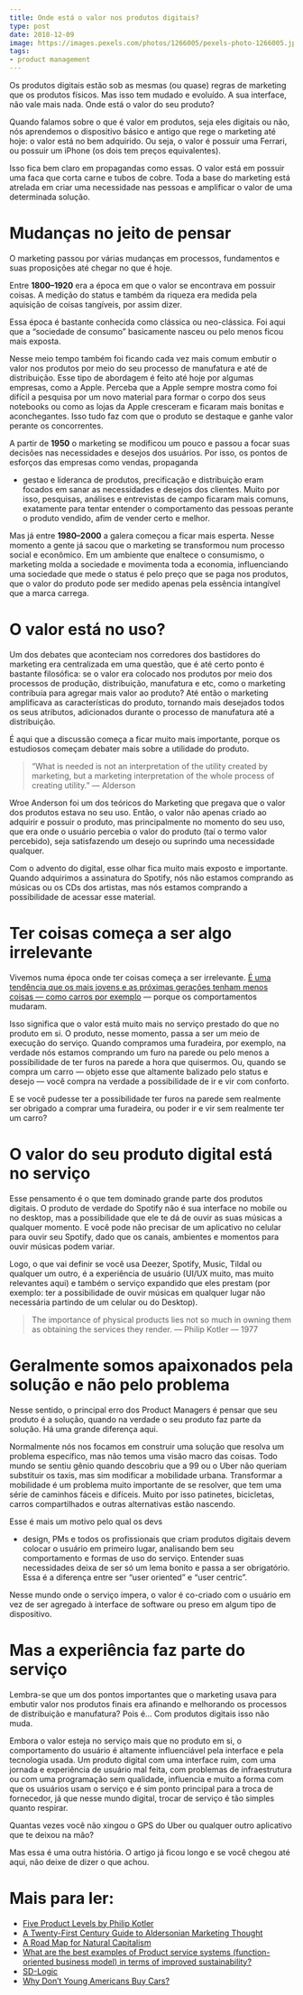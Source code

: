 ```yaml
---
title: Onde está o valor nos produtos digitais?
type: post
date: 2018-12-09
image: https://images.pexels.com/photos/1266005/pexels-photo-1266005.jpeg
tags:
- product management
---
```



Os produtos digitais estão sob as mesmas (ou quase) regras de marketing que os
produtos físicos. Mas isso tem mudado e evoluído. A sua interface, não vale mais
nada. Onde está o valor do seu produto?

Quando falamos sobre o que é valor em produtos, seja eles digitais ou não, nós
aprendemos o dispositivo básico e antigo que rege o marketing até hoje: o valor
está no bem adquirido. Ou seja, o valor é possuir uma Ferrari, ou possuir um
iPhone (os dois tem preços equivalentes).

Isso fica bem claro em propagandas como essas. O valor está em possuir uma faca
que corta carne e tubos de cobre. Toda a base do marketing está atrelada em
criar uma necessidade nas pessoas e amplificar o valor de uma determinada
solução.

# Mudanças no jeito de pensar

O marketing passou por várias mudanças em processos, fundamentos e suas
proposições até chegar no que é hoje.

Entre **1800–1920** era a época em que o valor se encontrava em possuir coisas.
A medição do status e também da riqueza era medida pela aquisição de coisas
tangíveis, por assim dizer.

Essa época é bastante conhecida como clássica ou neo-clássica. Foi aqui que a
“sociedade de consumo” basicamente nasceu ou pelo menos ficou mais exposta.

Nesse meio tempo também foi ficando cada vez mais comum embutir o valor nos
produtos por meio do seu processo de manufatura e até de distribuição. Esse tipo
de abordagem é feito até hoje por algumas empresas, como a Apple. Perceba que a
Apple sempre mostra como foi difícil a pesquisa por um novo material para formar
o corpo dos seus notebooks ou como as lojas da Apple cresceram e ficaram mais
bonitas e aconchegantes. Isso tudo faz com que o produto se destaque e ganhe
valor perante os concorrentes.

A partir de **1950** o marketing se modificou um pouco e passou a focar suas
decisões nas necessidades e desejos dos usuários. Por isso, os pontos de
esforços das empresas como vendas, propaganda
- gestao e lideranca de produtos, precificação
e distribuição eram focados em sanar as necessidades e desejos dos clientes.
Muito por isso, pesquisas, análises e entrevistas de campo ficaram mais comuns,
exatamente para tentar entender o comportamento das pessoas perante o produto
vendido, afim de vender certo e melhor.

Mas já entre **1980–2000** a galera começou a ficar mais esperta. Nesse momento
a gente já sacou que o marketing se transformou num processo social e econômico.
Em um ambiente que enaltece o consumismo, o marketing molda a sociedade e
movimenta toda a economia, influenciando uma sociedade que mede o status é pelo
preço que se paga nos produtos, que o valor do produto pode ser medido apenas
pela essência intangível que a marca carrega.

# O valor está no uso?

Um dos debates que aconteciam nos corredores dos bastidores do marketing era
centralizada em uma questão, que é até certo ponto é bastante filosófica: se o
valor era colocado nos produtos por meio dos processos de produção,
distribuição, manufatura e etc, como o marketing contribuía para agregar mais
valor ao produto? Até então o marketing amplificava as características do
produto, tornando mais desejados todos os seus atributos, adicionados durante o
processo de manufatura até a distribuição.

É aqui que a discussão começa a ficar muito mais importante, porque os
estudiosos começam debater mais sobre a utilidade do produto.

> “What is needed is not an interpretation of the utility created by marketing,
> but a marketing interpretation of the whole process of creating utility.” —
Alderson

Wroe Anderson foi um dos teóricos do Marketing que pregava que o valor dos
produtos estava no seu uso. Então, o valor não apenas criado ao adquirir e
possuir o produto, mas principalmente no momento do seu uso, que era onde o
usuário percebia o valor do produto (taí o termo valor percebido), seja
satisfazendo um desejo ou suprindo uma necessidade qualquer.

Com o advento do digital, esse olhar fica muito mais exposto e importante.
Quando adquirimos a assinatura do Spotify, nós não estamos comprando as músicas
ou os CDs dos artistas, mas nós estamos comprando a possibilidade de acessar
esse material.

# Ter coisas começa a ser algo irrelevante

Vivemos numa época onde ter coisas começa a ser irrelevante. [É uma tendência
que os mais jovens e as próximas gerações tenham menos coisas — como carros por
exemplo](https://www.forbes.com/sites/quora/2017/10/16/why-millennials-are-buying-fewer-cars-than-older-generations/#1c0053cb7726)
— porque os comportamentos mudaram.

Isso significa que o valor está muito mais no serviço prestado do que no produto
em si. O produto, nesse momento, passa a ser um meio de execução do serviço.
Quando compramos uma furadeira, por exemplo, na verdade nós estamos comprando
um furo na parede ou pelo menos a possibilidade de ter furos na parede a hora
que quisermos. Ou, quando se compra um carro — objeto esse que altamente
balizado pelo status e desejo — você compra na verdade a possibilidade de ir e
vir com conforto.

E se você pudesse ter a possibilidade ter furos na parede sem realmente ser
obrigado a comprar uma furadeira, ou poder ir e vir sem realmente ter um carro?

# O valor do seu produto digital está no serviço

Esse pensamento é o que tem dominado grande parte dos produtos digitais. O
produto de verdade do Spotify não é sua interface no mobile ou no desktop, mas a
possibilidade que ele te dá de ouvir as suas músicas a qualquer momento. E você
pode não precisar de um aplicativo no celular para ouvir seu Spotify, dado que
os canais, ambientes e momentos para ouvir músicas podem variar.

Logo, o que vai definir se você usa Deezer, Spotify, Music, Tildal ou qualquer
um outro, é a experiência de usuário (UI/UX muito, mas muito relevantes aqui) e
também o serviço expandido que eles prestam (por exemplo: ter a possibilidade de
ouvir músicas em qualquer lugar não necessária partindo de um celular ou do
Desktop).

> The importance of physical products lies not so much in owning them as obtaining
> the services they render. — Philip Kotler — 1977

# Geralmente somos apaixonados pela solução e não pelo problema

Nesse sentido, o principal erro dos Product Managers é pensar que seu produto é
a solução, quando na verdade o seu produto faz parte da solução. Há uma grande
diferença aqui.

Normalmente nós nos focamos em construir uma solução que resolva um problema
específico, mas não temos uma visão macro das coisas. Todo mundo se sentiu gênio
quando descobriu que a 99 ou o Uber não queriam substituir os taxis, mas sim
modificar a mobilidade urbana. Transformar a mobilidade é um problema muito
importante de se resolver, que tem uma série de caminhos fáceis e difíceis.
Muito por isso patinetes, bicicletas, carros compartilhados e outras
alternativas estão nascendo.

Esse é mais um motivo pelo qual os devs
- design, PMs e todos os profissionais que
criam produtos digitais devem colocar o usuário em primeiro lugar, analisando
bem seu comportamento e formas de uso do serviço. Entender suas necessidades
deixa de ser só um lema bonito e passa a ser obrigatório. Essa é a diferença
entre ser “user oriented” e “user centric”.

Nesse mundo onde o serviço impera, o valor é co-criado com o usuário em vez de
ser agregado à interface de software ou preso em algum tipo de dispositivo.

# Mas a experiência faz parte do serviço

Lembra-se que um dos pontos importantes que o marketing usava para embutir valor
nos produtos finais era afinando e melhorando os processos de distribuição e
manufatura? Pois é… Com produtos digitais isso não muda.

Embora o valor esteja no serviço mais que no produto em si, o comportamento do
usuário é altamente influenciável pela interface e pela tecnologia usada. Um
produto digital com uma interface ruim, com uma jornada e experiência de usuário
mal feita, com problemas de infraestrutura ou com uma programação sem qualidade,
influencia e muito a forma com que os usuários usam o serviço e é sim ponto
principal para a troca de fornecedor, já que nesse mundo digital, trocar de
serviço é tão simples quanto respirar.

Quantas vezes você não xingou o GPS do Uber ou qualquer outro aplicativo que te
deixou na mão?

Mas essa é uma outra história. O artigo já ficou longo e se você chegou até
aqui, não deixe de dizer o que achou.

# Mais para ler:

* [Five Product Levels by Philip
Kotler](https://www.toolshero.com/marketing/five-product-levels-kotler/)
* [A Twenty-First Century Guide to Aldersonian Marketing
Thought](https://books.google.com.br/books?id=HSxDJsXThFUC&pg=PA518&lpg=PA518&dq=marketing+thoughts+dixon+alderson)
* [A Road Map for Natural
Capitalism](https://hbr.org/2007/07/a-road-map-for-natural-capitalism)
* [What are the best examples of Product service systems (function-oriented
business model) in terms of improved
sustainability?](https://www.quora.com/What-are-the-best-examples-of-Product-service-systems-function-oriented-business-model-in-terms-of-improved-sustainability)
* [SD-Logic](http://www.sdlogic.net/index.html)
* [Why Don’t Young Americans Buy
Cars?](https://www.theatlantic.com/business/archive/2012/03/why-dont-young-americans-buy-cars/255001/)
